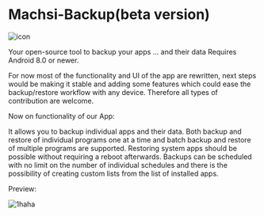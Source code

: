 # Machsi-Backup(beta version)

![icon](https://user-images.githubusercontent.com/80721588/111226792-fe7c4b00-85b7-11eb-87ae-b2f11ff6e9a4.png)

Your open-source tool to backup your apps ... and their data
Requires Android 8.0 or newer.

For now most of the functionality and UI of the app are rewritten, next steps would be making it stable and adding some features which could ease the backup/restore workflow with any device. Therefore all types of contribution are welcome.

Now on functionality of our App:

It allows you to backup individual apps and their data.
Both backup and restore of individual programs one at a time and batch backup and restore of multiple programs are supported.
Restoring system apps should be possible without requiring a reboot afterwards.
Backups can be scheduled with no limit on the number of individual schedules and there is the possibility of creating custom lists from the list of installed apps.

Preview:

![1haha](https://user-images.githubusercontent.com/80721588/111226589-bb21dc80-85b7-11eb-9c53-64e0048c9b23.png)
